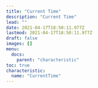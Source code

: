 ```yaml
---
title: "Current Time"
description: "Current Time"
lead: ""
date: 2021-04-17T18:50:11.977Z
lastmod: 2021-04-17T18:50:11.977Z
draft: false
images: []
menu:
  docs:
    parent: "characteristic"
toc: true
characteristic:
  name: "CurrentTime"
---
```

